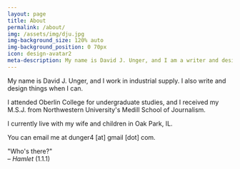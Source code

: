 ```yaml
---
layout: page
title: About
permalink: /about/
img: /assets/img/dju.jpg
img-background_size: 120% auto
img-background_position: 0 70px 
icon: design-avatar2
meta-description: My name is David J. Unger, and I am a writer and designer.
---
```


My name is David J. Unger, and I work in industrial supply. I also write and design things when I can.

I attended Oberlin College for undergraduate studies, and I received my M.S.J. from Northwestern University's Medill School of Journalism. 

I currently live with my wife and children in Oak Park, IL. 

You can email me at dunger4 [at] gmail [dot] com.

<!-- You can learn even more about me [on my resume]({{ site.url }}/resume). -->


"Who's there?" <br /> – *Hamlet* (1.1.1)
